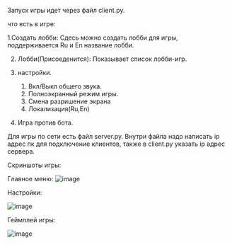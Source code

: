 Запуск игры идет через файл client.py.

  что есть в игре:
  
  1.Создать лобби:
      Сдесь можно создать лобби для игры, поддерживается Ru и En название лобби.
      
  2. Лобби(Присоеденится):
       Показывает список лобби-игр.

  3. настройки.
     1. Вкл/Выкл общего звука.
     2. Полноэкранный режим игры.
     3. Смена разришение экрана
     4. Локализация(Ru,En)

  4. Игра против бота.
     


  Для игры по сети есть файл server.py.
    Внутри файла надо написать ip адрес пк для подключение клиентов, также в client.py указать ip адрес сервера.
    


Скриншоты игры:


Главное меню:
![image](https://github.com/user-attachments/assets/9fa8645f-238f-4d8c-8e58-db76fd985dfd)


Настройки:

![image](https://github.com/user-attachments/assets/29a3001d-b383-4dca-898a-183aa8c5e935)


Геймплей игры:

![image](https://github.com/user-attachments/assets/84986052-ea27-4aad-8819-47b7797d71f7)
